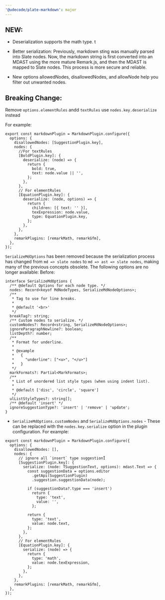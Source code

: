 ```yaml
---
'@udecode/plate-markdown': major
---
```


## NEW:

- Deserialization supports the math type.
  t
- Better serialization: Previously, markdown sting was manually parsed into Slate nodes. Now, the markdown string is first converted into an MDAST using the more mature Remark.js, and then the MDAST is mapped to Slate nodes. This process is more secure and reliable.

- New options allowedNodes, disallowedNodes, and allowNode help you filter out unwanted nodes.

## Breaking Change:

Remove `options.elementRules` andd `textRules` use `nodes.key.deserialize` instead

For example:

```tsx
export const markdownPlugin = MarkdownPlugin.configure({
  options: {
    disallowedNodes: [SuggestionPlugin.key],
    nodes: {
      //For textRules
      [BoldPlugin.key]: {
        deserialize: (node) => {
          return {
            bold: true,
            text: node.value || '',
          };
        },
      },
      // For elementRules
      [EquationPlugin.key]: {
        deserialize: (node, options) => {
          return {
            children: [{ text: '' }],
            texExpression: node.value,
            type: EquationPlugin.key,
          };
        },
      },
    },
    remarkPlugins: [remarkMath, remarkGfm],
  },
});
```

`SerializeMdOptions` has been removed because the serialization process has changed from `md => slate nodes` to `md => ast => slate nodes`, making many of the previous concepts obsolete. The following options are no longer available:
Before:

```tsx
interface SerializeMdOptions {
  /** @default Options for each node type. */
  nodes: Record<keyof MdNodeTypes, SerializeMdNodeOptions>;
  /**
   * Tag to use for line breaks.
   *
   * @default '<br>'
   */
  breakTag?: string;
  /** Custom nodes to serialize. */
  customNodes?: Record<string, SerializeMdNodeOptions>;
  ignoreParagraphNewline?: boolean;
  listDepth?: number;
  /**
   * Format for underline.
   *
   * @example
   *   {
   *     "underline": ["<u>", "</u>"]
   *   }
   */
  markFormats?: Partial<MarkFormats>;
  /**
   * List of unordered list style types (when using indent list).
   *
   * @default ['disc', 'circle', 'square']
   */
  ulListStyleTypes?: string[];
  /** @default 'insert' */
  ignoreSuggestionType?: 'insert' | 'remove' | 'update';
}
```

- `SerializeMdOptions.customNodes` and `SerializeMdOptions.nodes` - These can be replaced with the `nodes.key.serialize` option in the plugin configuration. For example:

```tsx
export const markdownPlugin = MarkdownPlugin.configure({
  options: {
    disallowedNodes: [],
    nodes: {
      // ignore all `insert` type suggestionÏ
      [SuggestionPlugin.key]: {
        serialize: (node: TSuggestionText, options): mdast.Text => {
          const suggestionData = options.editor
            .getApi(SuggestionPlugin)
            .suggestion.suggestionData(node);

          if (suggestionData?.type === 'insert')
            return {
              type: 'text',
              value: '',
            };

          return {
            type: 'text',
            value: node.text,
          };
        },
      },
      // For elementRules
      [EquationPlugin.key]: {
        serialize: (node) => {
          return {
            type: 'math',
            value: node.texExpression,
          };
        },
      },
    },
    remarkPlugins: [remarkMath, remarkGfm],
  },
});
```
